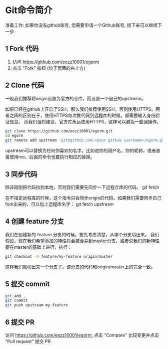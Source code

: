 # Git命令简介
准备工作: 如果你没有github账号, 您需要申请一个Github账号, 接下来可以继续下一步.

## 1 Fork 代码
1. 访问 https://github.com/eezz10001/egorm
2. 点击 "Fork" 按钮 (位于页面的右上方)

## 2 Clone 代码
一般我们推荐将origin设置为官方的仓库，而设置一个自己的upstream。

如果已经在github上开启了SSH，那么我们推荐使用SSH，否则使用HTTPS。两者之间的区别在于，使用HTTPS每次推代码到远程库的时候，都需要输入身份验证信息。
而我们强烈建议，官方库永远使用HTTPS，这样可以避免一些误操作。

```bash
git clone https://github.com/eezz10001/egorm.git
cd egorm
git remote add upstream 'git@github.com:<your github username>/egorm.git'
```
upstream可以替换为任何你喜欢的名字。比如说你的用户名，你的昵称，或者直接使用me。后面的命令也要执行相应的替换。

## 3 同步代码
除非刚刚把代码拉到本地，否则我们需要先同步一下远程仓库的代码。
git fetch

在不指定远程库的时候，这个指令只会同步origin的代码。如果我们需要同步自己fork出来的，可以加上远程库名字：
git fetch upstream

## 4 创建 feature 分支
我们在创建新的 feature 分支的时候，要先考虑清楚，从哪个分支切出来。
我们假设，现在我们希望添加的特性将会被合并到master分支，或者说我们的新特性要在master的基础上进行，执行：
```bash
git checkout -b feature/my-feature origin/master
```
这样我们就切出来一个分支了。该分支的代码和origin/master上的完全一致。

## 5 提交 commit
```bash
git add .
git commit
git push upstream my-feature
```

## 6 提交 PR
访问 https://github.com/eezz10001/egorm, 
点击 "Compare" 比较变更并点击 "Pull request" 提交 PR
